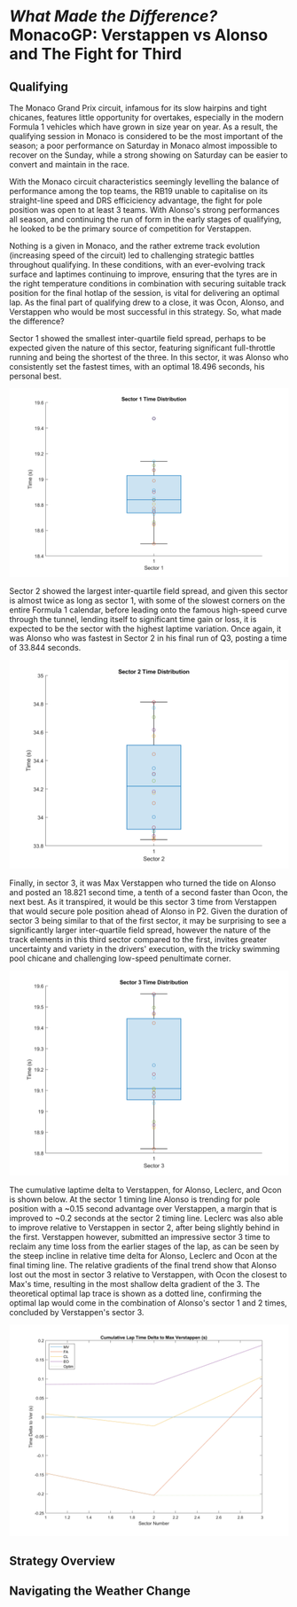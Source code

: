 # *What Made the Difference?* MonacoGP: Verstappen vs Alonso and The Fight for Third

## Qualifying

The Monaco Grand Prix circuit, infamous for its slow hairpins and tight chicanes, features little opportunity for overtakes, especially in the modern Formula 1 vehicles which have grown in size year on year. As a result, the qualifying session in Monaco is considered to be the most important of the season; a poor performance on Saturday in Monaco almost impossible to recover on the Sunday, while a strong showing on Saturday can be easier to convert and maintain in the race.

With the Monaco circuit characteristics seemingly levelling the balance of performance among the top teams, the RB19 unable to capitalise on its straight-line speed and DRS efficiciency advantage, the fight for pole position was open to at least 3 teams. With Alonso's strong performances all season, and continuing the run of form in the early stages of qualifying, he looked to be the primary source of competition for Verstappen.

Nothing is a given in Monaco, and the rather extreme track evolution (increasing speed of the circuit) led to challenging strategic battles throughout qualifying. In these conditions, with an ever-evolving track surface and laptimes continuing to improve, ensuring that the tyres are in the right temperature conditions in combination with securing suitable track position for the final hotlap of the session, is vital for delivering an optimal lap. As the final part of qualifying drew to a close, it was Ocon, Alonso, and Verstappen who would be most successful in this strategy. So, what made the difference?

Sector 1 showed the smallest inter-quartile field spread, perhaps to be expected given the nature of this sector, featuring significant full-throttle running and being the shortest of the three. In this sector, it was Alonso who consistently set the fastest times, with an optimal 18.496 seconds, his personal best.

![Sector 1 Distribution](/Data%20Visualisations/2023%20Season/MonacoGP/MonacoGP_Qualifying_S1Distribution.png)

Sector 2 showed the largest inter-quartile field spread, and given this sector is almost twice as long as sector 1, with some of the slowest corners on the entire Formula 1 calendar, before leading onto the famous high-speed curve through the tunnel, lending itself to significant time gain or loss, it is expected to be the sector with the highest laptime variation. Once again, it was Alonso who was fastest in Sector 2 in his final run of Q3, posting a time of 33.844 seconds. 

![Sector 2 Distribution](/Data%20Visualisations/2023%20Season/MonacoGP/MonacoGP_Qualifying_S2Distribution.png)

Finally, in sector 3, it was Max Verstappen who turned the tide on Alonso and posted an 18.821 second time, a tenth of a second faster than Ocon, the next best. As it transpired, it would be this sector 3 time from Verstappen that would secure pole position ahead of Alonso in P2. Given the duration of sector 3 being similar to that of the first sector, it may be surprising to see a significantly larger inter-quartile field spread, however the nature of the track elements in this third sector compared to the first, invites greater uncertainty and variety in the drivers' execution, with the tricky swimming pool chicane and challenging low-speed penultimate corner.

![Sector 3 Distribution](/Data%20Visualisations/2023%20Season/MonacoGP/MonacoGP_Qualifying_S3Distribution.png)

The cumulative laptime delta to Verstappen, for Alonso, Leclerc, and Ocon is shown below. At the sector 1 timing line Alonso is trending for pole position with a ~0.15 second advantage over Verstappen, a margin that is improved to ~0.2 seconds at the sector 2 timing line. Leclerc was also able to improve relative to Verstappen in sector 2, after being slightly behind in the first. Verstappen however, submitted an impressive sector 3 time to reclaim any time loss from the earlier stages of the lap, as can be seen by the steep incline in relative time delta for Alonso, Leclerc and Ocon at the final timing line. The relative gradients of the final trend show that Alonso lost out the most in sector 3 relative to Verstappen, with Ocon the closest to Max's time, resulting in the most shallow delta gradient of the 3. The theoretical optimal lap trace is shown as a dotted line, confirming the optimal lap would come in the combination of Alonso's sector 1 and 2 times, concluded by Verstappen's sector 3.

![Lap Time Delta](/Data%20Visualisations/2023%20Season/MonacoGP/MonacoGP_Qualifying_OptimDelta.png)

## Strategy Overview

## Navigating the Weather Change
